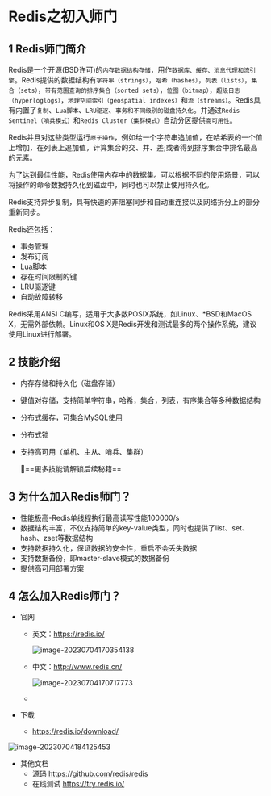 # Redis之初入师门

## 1 Redis师门简介

Redis是一个开源(BSD许可)的`内存数据结构存储`，用作`数据库、缓存、消息代理和流引擎`。Redis提供的数据结构有`字符串（strings）`，`哈希（hashes）`，`列表（lists）`，`集合（sets）`，`带有范围查询的排序集合（sorted sets）`，`位图（bitmap）`，`超级日志（hyperloglogs）`，`地理空间索引（geospatial indexes）`和`流（streams）`。Redis具有内置了`复制`、`Lua脚本`、`LRU驱逐`、`事务和不同级别的磁盘持久化`。并通过`Redis Sentinel（哨兵模式）`和`Redis Cluster（集群模式）`自动分区提供`高可用性`。

Redis并且对这些类型运行`原子操作`，例如给一个字符串追加值，在哈希表的一个值上增加，在列表上追加值，计算集合的交、并、差;或者得到排序集合中排名最高的元素。

为了达到最佳性能，Redis使用内存中的数据集。可以根据不同的使用场景，可以将操作的命令数据持久化到磁盘中，同时也可以禁止使用持久化。

Redis支持异步复制，具有快速的非阻塞同步和自动重连接以及网络拆分上的部分重新同步。

Redis还包括：

- 事务管理
- 发布订阅
- Lua脚本
- 存在时间限制的键
- LRU驱逐键
- 自动故障转移

Redis采用ANSI C编写，适用于大多数POSIX系统，如Linux、*BSD和MacOS X，无需外部依赖。Linux和OS X是Redis开发和测试最多的两个操作系统，建议使用Linux进行部署。

## 2 技能介绍

- 内存存储和持久化（磁盘存储）

- 键值对存储，支持简单字符串，哈希，集合，列表，有序集合等多种数据结构

- 分布式缓存，可集合MySQL使用

- 分布式锁

- 支持高可用（单机、主从、哨兵、集群）

  🌟==更多技能请解锁后续秘籍==

## 3 为什么加入Redis师门？

- 性能极高-Redis单线程执行最高读写性能100000/s
- 数据结构丰富，不仅支持简单的key-value类型，同时也提供了list、set、hash、zset等数据结构
- 支持数据持久化，保证数据的安全性，重启不会丢失数据
- 支持数据备份，即master-slave模式的数据备份
- 提供高可用部署方案

## 4 怎么加入Redis师门？

- 官网

  - 英文：https://redis.io/

    ![image-20230704170354138](https://p.ipic.vip/6eq14w.png)

  - 中文：http://www.redis.cn/

    ![image-20230704170717773](https://p.ipic.vip/2vrty2.png)

  - 

- 下载
  - https://redis.io/download/

![image-20230704184125453](https://p.ipic.vip/77kgqg.png)

- 其他文档
  - 源码 https://github.com/redis/redis
  - 在线测试 https://try.redis.io/